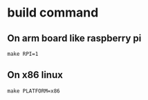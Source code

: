 # build command
## On arm board like raspberry pi
```
make RPI=1
```
## On x86 linux
```
make PLATFORM=x86
```